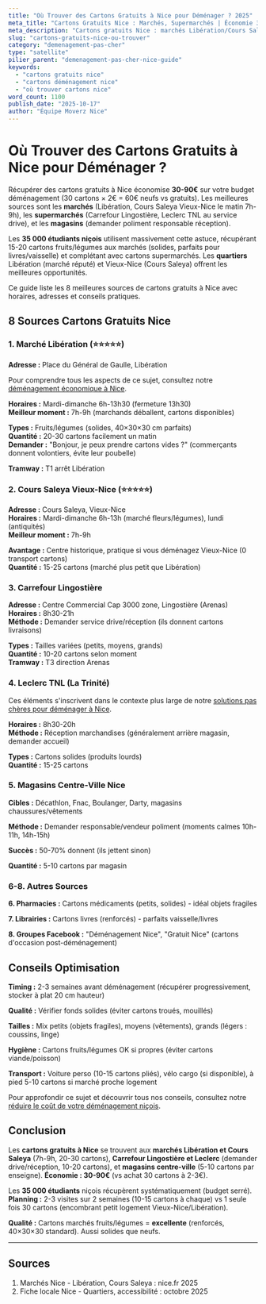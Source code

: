 ```yaml
---
title: "Où Trouver des Cartons Gratuits à Nice pour Déménager ? 2025"
meta_title: "Cartons Gratuits Nice : Marchés, Supermarchés | Économie 30-90€"
meta_description: "Cartons gratuits Nice : marchés Libération/Cours Saleya (7h-9h), Carrefour Lingostière, Leclerc. 30 cartons = 60-90€ économie. Guide complet."
slug: "cartons-gratuits-nice-ou-trouver"
category: "demenagement-pas-cher"
type: "satellite"
pilier_parent: "demenagement-pas-cher-nice-guide"
keywords:
  - "cartons gratuits nice"
  - "cartons déménagement nice"
  - "où trouver cartons nice"
word_count: 1100
publish_date: "2025-10-17"
author: "Équipe Moverz Nice"
---
```


# Où Trouver des Cartons Gratuits à Nice pour Déménager ?

Récupérer des cartons gratuits à Nice économise **30-90€** sur votre budget déménagement (30 cartons × 2€ = 60€ neufs vs gratuits). Les meilleures sources sont les **marchés** (Libération, Cours Saleya Vieux-Nice le matin 7h-9h), les **supermarchés** (Carrefour Lingostière, Leclerc TNL au service drive), et les **magasins** (demander poliment responsable réception).

Les **35 000 étudiants niçois** utilisent massivement cette astuce, récupérant 15-20 cartons fruits/légumes aux marchés (solides, parfaits pour livres/vaisselle) et complétant avec cartons supermarchés. Les **quartiers** Libération (marché réputé) et Vieux-Nice (Cours Saleya) offrent les meilleures opportunités.

Ce guide liste les 8 meilleures sources de cartons gratuits à Nice avec horaires, adresses et conseils pratiques.

## 8 Sources Cartons Gratuits Nice

### 1. Marché Libération (⭐⭐⭐⭐⭐)

**Adresse :** Place du Général de Gaulle, Libération  

Pour comprendre tous les aspects de ce sujet, consultez notre [déménagement économique à Nice](/blog/pas-cher/demenagement-pas-cher-nice-guide).

**Horaires :** Mardi-dimanche 6h-13h30 (fermeture 13h30)  
**Meilleur moment :** 7h-9h (marchands déballent, cartons disponibles)

**Types :** Fruits/légumes (solides, 40×30×30 cm parfaits)  
**Quantité :** 20-30 cartons facilement un matin  
**Demander :** "Bonjour, je peux prendre cartons vides ?" (commerçants donnent volontiers, évite leur poubelle)

**Tramway :** T1 arrêt Libération

### 2. Cours Saleya Vieux-Nice (⭐⭐⭐⭐⭐)

**Adresse :** Cours Saleya, Vieux-Nice  
**Horaires :** Mardi-dimanche 6h-13h (marché fleurs/légumes), lundi (antiquités)  
**Meilleur moment :** 7h-9h

**Avantage :** Centre historique, pratique si vous déménagez Vieux-Nice (0 transport cartons)  
**Quantité :** 15-25 cartons (marché plus petit que Libération)

### 3. Carrefour Lingostière

**Adresse :** Centre Commercial Cap 3000 zone, Lingostière (Arenas)  
**Horaires :** 8h30-21h  
**Méthode :** Demander service drive/réception (ils donnent cartons livraisons)

**Types :** Tailles variées (petits, moyens, grands)  
**Quantité :** 10-20 cartons selon moment  
**Tramway :** T3 direction Arenas

### 4. Leclerc TNL (La Trinité)

Ces éléments s'inscrivent dans le contexte plus large de notre [solutions pas chères pour déménager à Nice](/blog/pas-cher/demenagement-pas-cher-nice-guide).


**Horaires :** 8h30-20h  
**Méthode :** Réception marchandises (généralement arrière magasin, demander accueil)

**Types :** Cartons solides (produits lourds)  
**Quantité :** 15-25 cartons

### 5. Magasins Centre-Ville Nice

**Cibles :** Décathlon, Fnac, Boulanger, Darty, magasins chaussures/vêtements

**Méthode :** Demander responsable/vendeur poliment (moments calmes 10h-11h, 14h-15h)

**Succès :** 50-70% donnent (ils jettent sinon)

**Quantité :** 5-10 cartons par magasin

### 6-8. Autres Sources

**6. Pharmacies :** Cartons médicaments (petits, solides) - idéal objets fragiles

**7. Librairies :** Cartons livres (renforcés) - parfaits vaisselle/livres

**8. Groupes Facebook :** "Déménagement Nice", "Gratuit Nice" (cartons d'occasion post-déménagement)

## Conseils Optimisation

**Timing :** 2-3 semaines avant déménagement (récupérer progressivement, stocker à plat 20 cm hauteur)

**Qualité :** Vérifier fonds solides (éviter cartons troués, mouillés)

**Tailles :** Mix petits (objets fragiles), moyens (vêtements), grands (légers : coussins, linge)

**Hygiène :** Cartons fruits/légumes OK si propres (éviter cartons viande/poisson)

**Transport :** Voiture perso (10-15 cartons pliés), vélo cargo (si disponible), à pied 5-10 cartons si marché proche logement


Pour approfondir ce sujet et découvrir tous nos conseils, consultez notre [réduire le coût de votre déménagement niçois](/blog/pas-cher/demenagement-pas-cher-nice-guide).

## Conclusion

Les **cartons gratuits à Nice** se trouvent aux **marchés Libération et Cours Saleya** (7h-9h, 20-30 cartons), **Carrefour Lingostière et Leclerc** (demander drive/réception, 10-20 cartons), et **magasins centre-ville** (5-10 cartons par enseigne). **Économie : 30-90€** (vs achat 30 cartons à 2-3€).

Les **35 000 étudiants** niçois récupèrent systématiquement (budget serré). **Planning :** 2-3 visites sur 2 semaines (10-15 cartons à chaque) vs 1 seule fois 30 cartons (encombrant petit logement Vieux-Nice/Libération).

**Qualité :** Cartons marchés fruits/légumes = **excellente** (renforcés, 40×30×30 standard). Aussi solides que neufs.

---

## Sources

1. Marchés Nice - Libération, Cours Saleya : nice.fr 2025
2. Fiche locale Nice - Quartiers, accessibilité : octobre 2025


